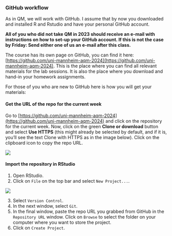 ### GitHub workflow

As in QM, we will work with GitHub. I assume that by now you downloaded and installed R and Rstudio and have your personal GitHub account.

**All of you who did not take QM in 2023 should receive an e-mail with instructions on how to set-up your GitHub account. If this is not the case by Friday: Send either one of us an e-mail after this class.**

The course has its own page on GitHub, you can find it here: [https://github.com/uni-mannheim-aqm-2024](https://github.com/uni-mannheim-aqm-2024). This is the place where you can find all relevant materials for the lab sessions. It is also the place where you download and hand-in your homework assignments. 

For those of you who are new to GitHub here is how you will get your materials:

#### Get the URL of the repo for the current week

Go to [https://github.com/uni-mannheim-aqm-2024](https://github.com/uni-mannheim-aqm-2024) and click on the repository for the current week. Now, click on the green **Clone or download** button and select **Use HTTPS** (this might already be selected by default, and if it is, you’ll see the text Clone with HTTPS as in the image below). Click on the clipboard icon to copy the repo URL.

![](images/github_clone.png)

#### Import the repository in RStudio

  1. Open RStudio.
  2. Click on `File` on the top bar and select `New Project...`.

![](images/new_project.png)

  3. Select `Version Control`. 
  4. In the next window, select `Git`.
  5. In the final window, paste the repo URL you grabbed from GitHub in the `Repository URL` window. Click on `Browse` to select the folder on your computer where you want to store the project.
  6. Click on `Create Project`.
